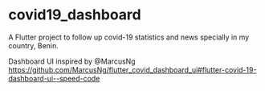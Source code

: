 # covid19_dashboard

A Flutter project to follow up covid-19 statistics and news specially in my country, Benin.

Dashboard UI inspired by @MarcusNg https://github.com/MarcusNg/flutter_covid_dashboard_ui#flutter-covid-19-dashboard-ui--speed-code
